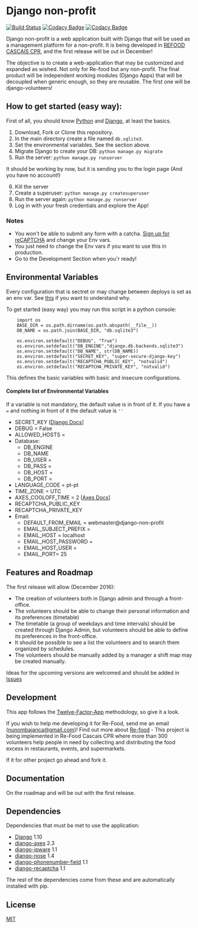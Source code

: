 Django non-profit
=================

[![Build Status](https://travis-ci.org/NBajanca/django-non-profit.svg?branch=master)](https://travis-ci.org/NBajanca/django-non-profit)
[![Codacy Badge](https://api.codacy.com/project/badge/Coverage/78f2889c44324f26a46629cef775a6ed)](https://www.codacy.com/app/NBajanca/django-non-profit?utm_source=github.com&amp;utm_medium=referral&amp;utm_content=NBajanca/django-non-profit&amp;utm_campaign=Badge_Coverage)
[![Codacy Badge](https://api.codacy.com/project/badge/Grade/78f2889c44324f26a46629cef775a6ed)](https://www.codacy.com/app/nbajanca_first/django-non-profit?utm_source=github.com&amp;utm_medium=referral&amp;utm_content=NBajanca/django-non-profit&amp;utm_campaign=Badge_Grade)


Django non-profit is a web application built with Django that will be used as a management platform for a non-profit. It is being developed in [REFOOD CASCAIS CPR](http://www.re-food.org/pt/nucleos/portugal/lisboa/cascais-cpr), and the first release will be out in December!

The objective is to create a web-application that may be customized and expanded as wished. Not only for Re-food but any non-profit. The final product will be independent working modules (Django Apps) that will be decoupled when generic enough, so they are reusable. The first one will be django-volunteers!


## How to get started (easy way):
First of all, you should know [Python](https://www.python.org/) and [Django](https://www.djangoproject.com/), at least the basics.

1. Download, Fork or Clone this repository.
2. In the main directory create a file named ``db.sqlite3``.
3. Set the environmental variables. See the section above.
4. Migrate Django to create your DB: ``python manage.py migrate``
5. Run the server: ``python manage.py runserver``

It should be working by now, but it is sending you to the login page (And you have no account!)

6. Kill the server
7. Create a superuser: ``python manage.py createsuperuser``
8. Run the server again: ``python manage.py runserver``
9. Log in with your fresh credentials and explore the App!

### Notes
- You won't be able to submit any form with a catcha. [Sign up for reCAPTCHA](https://www.google.com/recaptcha/intro/index.html) and change your Env vars.
- You just need to change the Env vars if you want to use this in production.
- Go to the Development Section when you'r ready!

## Environmental Variables
Every configuration that is sectret or may change between deploys is set as an env var. See [this](https://12factor.net/config) if you want to understand why.

To get started (easy way) you may run this script in a python console:

        import os
        BASE_DIR = os.path.dirname(os.path.abspath(__file__))
        DB_NAME = os.path.join(BASE_DIR, "db.sqlite3")
        
        os.environ.setdefault("DEBUG", "True")
        os.environ.setdefault("DB_ENGINE","django.db.backends.sqlite3")
        os.environ.setdefault("DB_NAME", str(DB_NAME))
        os.environ.setdefault("SECRET_KEY", "super-secure-django-key")
        os.environ.setdefault("RECAPTCHA_PUBLIC_KEY", "notvalid")
        os.environ.setdefault("RECAPTCHA_PRIVATE_KEY", "notvalid")

This defines the basic variables with basic and insecure configurations. 

#### Complete list of Environmental Variables
If a variable is not mandatory, the default value is in front of it. If you have a ``=`` and nothing in front of it the default value is ``''``

- SECRET_KEY [[Django Docs](https://docs.djangoproject.com/en/1.10/ref/settings/#std:setting-SECRET_KEY)]
- DEBUG = False
- ALLOWED_HOSTS = 
- Database:
    -  DB_ENGINE
    -  DB_NAME
    -  DB_USER = 
    -  DB_PASS = 
    -  DB_HOST = 
    -  DB_PORT = 
- LANGUAGE_CODE = pt-pt
- TIME_ZONE = UTC
- AXES_COOLOFF_TIME = 2 [[Axes Docs](https://django-axes.readthedocs.io/en/latest/configuration.html)]
- RECAPTCHA_PUBLIC_KEY
- RECAPTCHA_PRIVATE_KEY
- Email:
    - DEFAULT_FROM_EMAIL = webmaster@django-non-profit
    - EMAIL_SUBJECT_PREFIX = 
    - EMAIL_HOST = localhost
    - EMAIL_HOST_PASSWORD = 
    - EMAIL_HOST_USER = 
    - EMAIL_PORT= 25

## Features and Roadmap

The first release will allow (December 2016):

- The creation of volunteers both in Django admin and through a front-office.
- The volunteers should be able to change their personal information and its preferences (timetable)
- The timetable (a group of weekdays and time intervals) should be created through Django Admin, but volunteers should be able to define its preferences in the front-office.
- It should be possible to see a list the volunteers and to search them organized by schedules.
- The volunteers should be manually added by a manager a shift map may be created manually.

Ideas for the upcoming versions are welcomed and should be added in [Issues](https://github.com/NBajanca/django-non-profit/issues)

## Development

This app follows the [Twelve-Factor-App](https://12factor.net/) methodology, so give it a look. 

If you wish to help me developing it for Re-Food, send me an email (nunombajanca@gmail.com)! 
Find out more about [Re-food](http://www.re-food.org/pt) - This project is being implemented in Re-Food Cascais CPR where more than 300 volunteers help people in need by collecting and distributing the food excess in restaurants, events, and supermarkets.

If it for other project go ahead and fork it.

## Documentation
On the roadmap and will be out with the first release.

## Dependencies
Dependencies that must be met to use the application:

- [Django](https://www.djangoproject.com/)  1.10
- [django-axes](https://github.com/jazzband/django-axes)    2.3
- [django-ipware](https://github.com/un33k/django-ipware)   1.1
- [django-nose](https://github.com/django-nose/django-nose)	1.4	
- [django-phonenumber-field](https://github.com/stefanfoulis/django-phonenumber-field) 1.1
- [django-recaptcha](https://github.com/praekelt/django-recaptcha) 1.1

The rest of the dependencies come from these and are automatically installed with pip.

## License

[MIT](https://github.com/NBajanca/django-non-profit/blob/master/LICENSE)